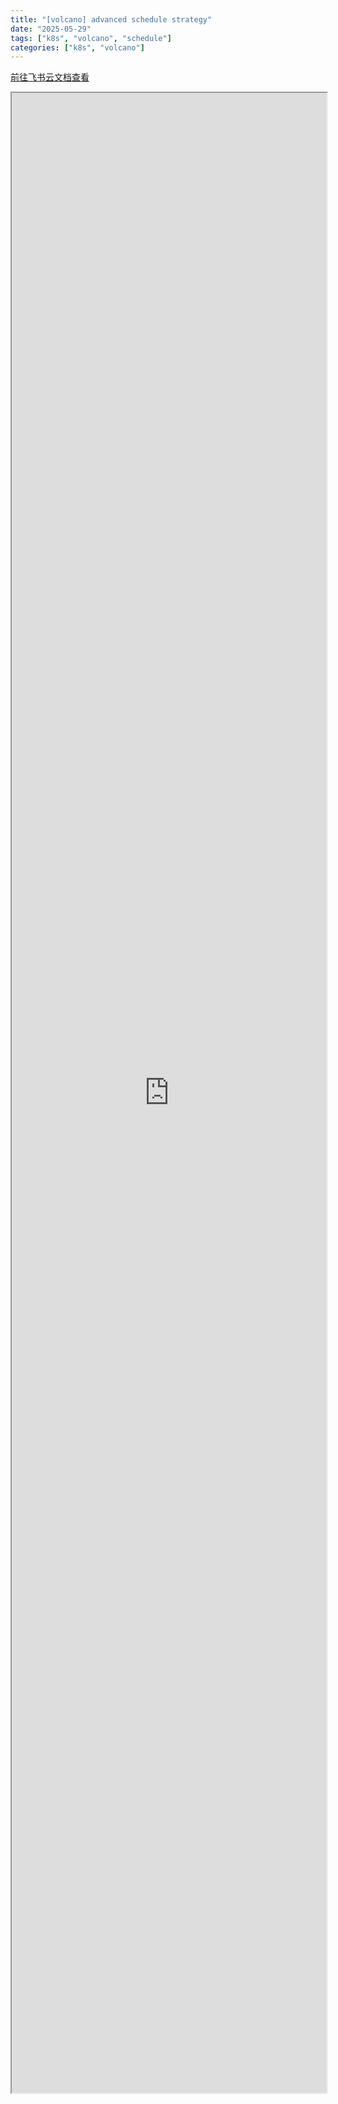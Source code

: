 ```yaml
---
title: "[volcano] advanced schedule strategy"
date: "2025-05-29"
tags: ["k8s", "volcano", "schedule"]
categories: ["k8s", "volcano"]
---
```


<a href="https://c6t4wbgxht.feishu.cn/docx/VspsdtleQog980x7kZfcjL6Bnmb" target="_blank"> 前往飞书云文档查看 </a>
<iframe 
    width="100%"
    style="height: 80vh;"
    allow="fullscreen"
    src="https://c6t4wbgxht.feishu.cn/docx/VspsdtleQog980x7kZfcjL6Bnmb">
